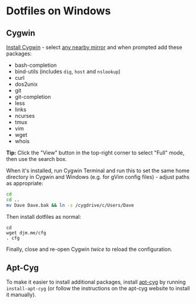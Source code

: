 # Dotfiles on Windows

## Cygwin

[Install Cygwin](https://cygwin.com/install.html) - select [any nearby mirror](https://cygwin.com/mirrors.html) and when prompted add these packages:

- bash-completion
- bind-utils (includes `dig`, `host` and `nslookup`)
- curl
- dos2unix
- git
- git-completion
- less
- links
- ncurses
- tmux
- vim
- wget
- whois

**Tip:** Click the "View" button in the top-right corner to select "Full" mode, then use the search box.

When it's installed, run Cygwin Terminal and run this to set the same home directory in Cygwin and Windows (e.g. for gVim config files) - adjust paths as appropriate:

```bash
cd
cd ..
mv Dave Dave.bak && ln -s /cygdrive/c/Users/Dave
```

Then install dotfiles as normal:

```
cd
wget djm.me/cfg
. cfg
```

Finally, close and re-open Cygwin *twice* to reload the configuration.

## Apt-Cyg

To make it easier to install additional packages, install [apt-cyg](https://github.com/transcode-open/apt-cyg) by running `install-apt-cyg` (or follow the instructions on the apt-cyg website to install it manually).
